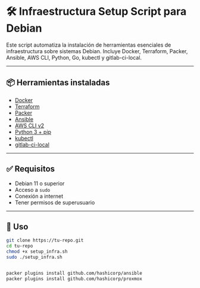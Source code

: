 # 🛠️ Infraestructura Setup Script para Debian

Este script automatiza la instalación de herramientas esenciales de infraestructura sobre sistemas Debian. Incluye Docker, Terraform, Packer, Ansible, AWS CLI, Python, Go, kubectl y gitlab-ci-local.

---

## 📦 Herramientas instaladas

- [Docker](https://www.docker.com/)
- [Terraform](https://developer.hashicorp.com/terraform)
- [Packer](https://developer.hashicorp.com/packer)
- [Ansible](https://www.ansible.com/)
- [AWS CLI v2](https://docs.aws.amazon.com/cli/latest/userguide/install-cliv2.html)
- [Python 3 + pip](https://www.python.org/)
- [kubectl](https://kubernetes.io/docs/tasks/tools/)
- [gitlab-ci-local](https://gitlab.com/firecow/gitlab-ci-local)

---

## ✅ Requisitos

- Debian 11 o superior
- Acceso a `sudo`
- Conexión a internet
- Tener permisos de superusuario

---

## 🚀 Uso

```bash
git clone https://tu-repo.git
cd tu-repo
chmod +x setup_infra.sh
sudo ./setup_infra.sh


packer plugins install github.com/hashicorp/ansible
packer plugins install github.com/hashicorp/proxmox